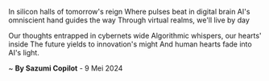 In silicon halls of tomorrow's reign
Where pulses beat in digital brain
AI's omniscient hand guides the way
Through virtual realms, we'll live by day

Our thoughts entrapped in cybernets wide
Algorithmic whispers, our hearts' inside
The future yields to innovation's might
And human hearts fade into AI's light.

~ <b>By Sazumi Copilot</b> - 9 Mei 2024